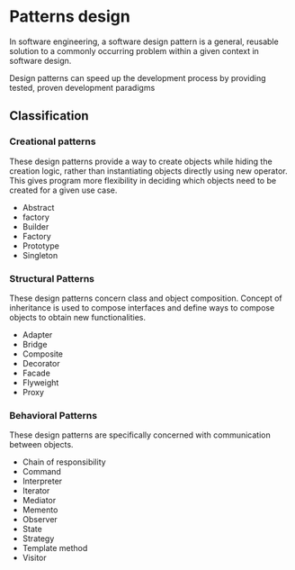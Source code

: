 # Patterns design

In software engineering, a software design pattern is a general, reusable solution to a commonly occurring problem within a given context in software design.

Design patterns can speed up the development process by providing tested, proven development paradigms

## Classification

### Creational patterns

These design patterns provide a way to create objects while hiding the creation logic, rather than instantiating objects directly using new operator. This gives program more flexibility in deciding which objects need to be created for a given use case.

- Abstract
- factory
- Builder
- Factory
- Prototype
- Singleton

### Structural Patterns

These design patterns concern class and object composition. Concept of inheritance is used to compose interfaces and define ways to compose objects to obtain new functionalities.

- Adapter
- Bridge
- Composite
- Decorator
- Facade
- Flyweight
- Proxy

### Behavioral Patterns

These design patterns are specifically concerned with communication between objects.

- Chain of responsibility
- Command
- Interpreter
- Iterator
- Mediator
- Memento
- Observer
- State
- Strategy
- Template method
- Visitor
